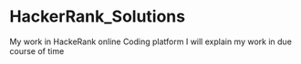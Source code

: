 # HackerRank_Solutions
My work in HackeRank online Coding platform
I will explain my work in due course of time 

